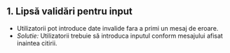 ## 1. Lipsă validări pentru input
- Utilizatorii pot introduce date invalide fara a primi un mesaj de eroare.
- *Solutie:* Utilizatorii trebuie să introduca inputul conform mesajului afisat inaintea citirii.
